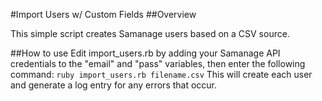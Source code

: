 #Import Users w/ Custom Fields
##Overview

This simple script creates Samanage users based on a CSV source.

##How to use
Edit import_users.rb by adding your Samanage API credentials to the "email" and "pass" variables, then enter the following command:
`
ruby import_users.rb filename.csv
`
This will create each user and generate a log entry for any errors that occur.